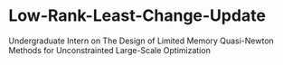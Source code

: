 # Low-Rank-Least-Change-Update
Undergraduate Intern on The Design of Limited Memory Quasi-Newton Methods for Unconstrainted Large-Scale Optimization
